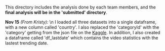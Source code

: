 This directory includes the analysis done by each team members, and the **final analysis will be in the 'submitted' directory**.

**Nov 15** *(From Kristy):* \n
I loaded all three datasets into a single dataframe, with a new column called 'country'. I also replaced the 'categoryId' with the 'category' getting from the json file on the [Kaggle](https://www.kaggle.com/rsrishav/youtube-trending-video-dataset). 
In addition, I also created a dataframe called 'df_lastdate' which contains the video statistics with the lastest trending date. 